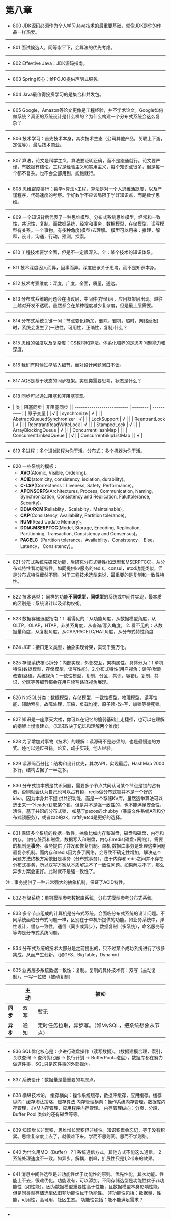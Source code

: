# 第八章

* 800 JDK源码必须作为个人学习Java技术的最重要基础，就像JDK是你的作品一样热爱。

---

* 801 面试候选人，同等水平下，会算法的优先考虑。

---

* 802 Effevtive Java：JDK源码指南。

---

* 803 Spring核心：给POJO提供声明式服务。

---

* 804 Java最值得投资学习的是集合和并发包。

------

* 805 Google，Amazon等论文更像是工程经验，并不学术论文。Google如何做系统？真正的系统设计是什么样的？为什么构建一个分布式系统会这么复杂？

---

* 806 技术学习：首先技术本身，其次技术生态（公司其他产品，关联上下游，定位等），最后技术商业。

---

* 807 算法，论文是科学主义，算法要证明正确，而不是跑通就行。论文要严谨，有数据有结论。工程是经验主义和实用主义，每个知识点很多，但是每一个都不复杂。也不会全部用到，能跑就行。

---

* 808 思维密度排行：数学>算法>工程，算法是对一个人思维活跃度，以及严谨程序，代码速度的考察。学好数学不应该局限于学好知识点，而是数学思维。

------

* 809 一个知识背后代表了一种思维模型。分布式系统思维模型，经常和一致性，共识性，复制。而数据系统，经常和事务，数据模型，存储模型，读写模型有关系。一个事物，有多种角度(模型)去理解。
  模型可以用来：推理，解释，设计，沟通，行动，预测，探索。

---

* 810 工程技术要学全面，但是不一定很深入。全：某个技术的知识体系。

---

* 811 技术深度因人而异，因事而异。深度应该关于思考，而不是知识本身。

---

* 812 技术考察维度：深度，广度，全面，质量，通达。

---

* 813 分布式系统的问题会在协议层，中间件(存储)层，应用框架层出现。越往上越对开发不透明。虽然都会在某种程度减少复杂度，但是最上层需要。

---

* 814 分布式系统关键一问：节点变化(新加，删除，宕机，超时，网络延迟)时，系统会发生了(一致性，可用性，正确性，复制)什么？

---

* 815 思维的强度以及复杂度：CS教材和算法。体系化培养的是思考问题能力和深度。

---

* 816 我们有时候过早陷入细节，而对设计问题闭口不谈。

---

* 817 AQS是基于状态的同步框架。实现类需要思考，状态是什么？

---

* 818 同步可以通过阻塞和非阻塞实现。

* | 类                         | 阻塞同步 | 非阻塞同步 |
            | -------------------------- | -------- | ---------- |
  | 原子变量                   |          | √          |
  | synchronize                | √        |            |
  | AbstractQueuedSynchronizer | √        |            |
  | LockSupport                | √        |            |
  | ReentrantLock              | √        |            |
  | ReentrantReadWriteLock     | √        |            |
  | StampedLock                | √        |            |
  | ArrayBlockingQueue         | √        |            |
  | ConcurrentHashMap          |          |            |
  | ConcurrentLinkedQueue      |          | √          |
  | ConcurrentSkipListMap      |          | √          |

---

* 819 多进程：多个进(线)程为你干活。分布式：多个机器为你干活。

---

* 820 一些系统的模板：
    * **AVO**(Atomic, Visible, Ordering)。
    * **ACID**(atomicity, consistency, isolation, durability)。
    * **C-LSP**(Correctness：Liveness, Safety, Performance)。
    * **APCNSCRFS**(Architectures, Process, Communication, Naming, Synchronization, Consistency and Replication,
      Faluttolerance, Security)。
    * **DDIA:RCM**(Reliablity，Scalablity，Maintainable)。
    * **CAP**(Consistency, Availability, Partition tolerance)。
    * **RUM**(Read Update Memory)。
    * **DDIA:MSERPTCC**(Model, Storage, Encoding, Replication, Partitioning, Transaction, Consistency and Consensus)。
    * **PACELC**（Partition tolerance，Availability，Consistency， Else， Latency， Consistency）。

---

* 821 分布式系统先研究功能，后研究分布式特性(如泛型和MSERPTCC)。从分布式特性看功能特性，如同提供kv服务的redis，consul，etcd功能类似，但是分布式特性截然不同。对于工程技术选型来说，最重要的是复制和一致性特性。

---

* 822 技术选型： 同样的功能**不同类型**，**同类型**的系统或中间件实现，最本质的区别是：系统设计以及架构权衡。

---

* 823 数据存储选型指南：1. 看得见的：从功能角度，从数据模型角度，从OLTP，OLAP，HTAP，非关系角度，从查询/写入角度。 2. 看不见的：从数据量角度，从复制角度，从CAP/PACELC/HAT角度，从分布式特性角度

---

* 824 JCF：接口定义类型，抽象实现骨架，实现千变万化。

---

* 825 存储系统核心拆分：内部实现，外部交互，架构属性。具体分为：1.单机特性(数据模型，存储模型，读写性能)，2.分布式特性(用户视角：读写(增删改查)路径，系统视角：一致性模型，复制，分区，共识，容错)。复制，共识，分区等等细节都会在用户读写路径视角展现。

---

* 826 NoSQL分类：数据模型，存储模型，一致性模型，物理模型，读写性能，辅助索引，故障处理，压缩，负载均衡，原子读-改-写，加锁等待死锁。

---

* 827 知识是一座摩天大楼，你可以在记忆的脆弱基础上走捷径，也可以在理解的钢架上慢慢建立。（知识取决于记忆和理解两个维度）

---

* 828 为了增加对事物（技术）的理解：读源码不是必须的，也是最慢速的方式。还可以通过书籍，论文，动手实践，他人经验。

---

* 829 读源码百分比：结构和设计优先，其次API，实现最后。HashMap 2000多行，结构占据了一半之多。

---

* 830 分布式锁本质是共识问题，需要多个节点共同认可某个节点是锁的占有者，否则就会认为自己也可以占有锁，redis做分布式锁并不是一个好的idea，因为本身并不提
  供共识功能，而是一个存储KV库。虽然选举算法可以选出来一个leader获取某个锁，但是并不是强一致性的，也不能满足安全性，活性，基于共识的分布式锁，
  如基于paxos的chubby（暴露文件系统API和分布式锁服务），或者zab的zk，raft的etcd是更好的选择。
  
---

* 831 保证多个系统的数据一致性，抽象比如内存和磁盘，磁盘和磁盘，内存和内存。（内存脏页和磁盘，数据写入和磁盘，内存和redis(磁盘+网络)），需要的机制是**事务**。事务提供了并发和恢复机制。单机
  数据库事务是处理这类问题最复杂机制。而内存和redis因为多了网络，会导致不确定性增加，解决这个问题方法终极方案依旧是事务（分布式事务），由于内存和redis之间并不存在分布式事务，所以双写方案从本质解决不了一致性问题。如果解决不了，那么异步方案会更好。此时就不是强一致性了。
  

注：事务提供了一种非常强大的抽象机制，保证了ACID特性。

---

* 832 存储系统：单机模型参考数据库系统，分布式模型参考分布式系统。

---

* 833 多个节点组成的计算机是分布式系统。会面临分布式系统的设计问题。不同系统面临分布式问题一样，区别在于单机所提供的功能。如业务系统中，弹性设计，缓存一致性，通信（同步或异步），数据复制（多系统），命名服务等等均是分布式系统问题。

---

* 834 分布式系统的技术大部分是之前提出的，只不过某个成功系统进行了很多集成，从而产生创新。（如GFS，BigTable，Dynamo）

---

* 835 业务层多系统数据一致性：复制。复制的具体技术有：双写（主动复制），一写一拉取（被动复制）

|          | 主动 | 被动                                                |
| -------- | ---- | --------------------------------------------------- |
| **同步** | 双写 | 暂无                                                |
| **异步** | 通知 | 定时任务拉取，异步写。（如MySQL，把系统想象从节点） |

---

* 836 SQL优化核心是：少进行磁盘操作（读写数据）。（数据建模合理，索引，关联查询 ->  查询优化器 -> 执行计划 -> BufferPool+磁盘），数据库都在努力做这件事，SQL只是这件事的外部视角。

---

* 837 系统设计：数据量是最重要的考虑点。

------

- 838 横纵技术论。
  缓存横向：操作系统缓存，数据库缓存，应用缓存。缓存纵向：缓存淘汰策略，缓存算法
  内存管理横向：操作系统内存管理，数据库内存管理，JVM内存管理，应用程序内存管理。 内存管理纵向：分页，分段，Buffer Pool
  类似的还有磁盘等等。

------

- 839 知识增长非累积，思维增长累积但非线性。知识积累会忘记，等于没有积累。思维复杂度上去了，就很难下来。学而不思则罔。思而不学则殆。

------

- 840 为什么用MQ（Buffer）？1 系统通信方式，其他方式不能这么通信。 2 系统处理速度不一致。如异步，解耦，削峰，扩展性只是1,2带来的效果。

---

- 841 消息中间件选型是非功能性优于功能性的原则。优先性能，其次功能。性能上不去，很难优化。功能没有，可以添加。不同存储选型是功能性优于非功能性（如性能）。因为数据模型重要性高于性能，且数据模型本身影响性能。但是同类型存储选型依旧非功能性优于功能性。
  非功能性包括：数据量，性能，可用性，高可用，社区生态。
  功能性包括：能不能满足需求？

------

- 